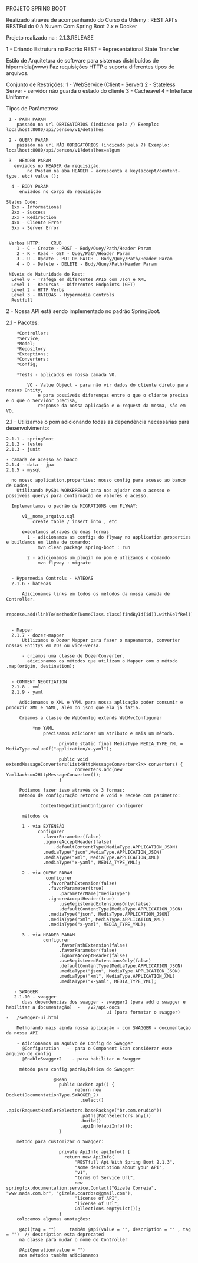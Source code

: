 PROJETO SPRING BOOT

Realizado através de acompanhando do Curso da Udemy : REST API's RESTFul do 0 à Nuvem Com Spring Boot 2.x e Docker


Projeto realizado na : <version>2.1.3.RELEASE</version>

1 - Criando Estrutura no Padrão REST - Representational State Transfer

  Estilo de Arquitetura de software para sistemas distribuídos de hipermídia(www)
  Faz requisições HTTP e suporta diferentes tipos de arquivos.
  
  Conjunto de Restrições:
    1 - WebService (Client - Server)
    2 - Stateless Server - servidor não guarda o estado do cliente
    3 - Cacheavel
    4 - Interface Uniforme
    
   Tipos de Parâmetros:
   
     1 - PATH PARAM
        passado na url OBRIGATÓRIOS (indicado pela /) Exemplo: localhost:8080/api/person/v1/detalhes
    
     2 - QUERY PARAM
        passado na url NÃO OBRIGATÓRIOS (indicado pela ?) Exemplo: localhost:8080/api/person/v1?detalhes=algum
     
     3 - HEADER PARAM
       enviados no HEADER da requisição.
            no Postam na aba HEADER - acrescenta a key(accept/content-type, etc) value ();
            
      4 - BODY PARAM
         enviados no corpo da requisição
   
    Status Code:
      1xx - Informational
      2xx - Success
      3xx - Redirection
      4xx - Cliente Error
      5xx - Server Error
      
     
     Verbos HTTP:    CRUD
        1 - C - Create - POST - Body/Quey/Path/Header Param
        2 - R - Read - GET - Quey/Path/Header Param
        3 - U - Update - PUT OR PATCH - Body/Quey/Path/Header Param
        4 - D - Delete - DELETE - Body/Quey/Path/Header Param
        
     Níveis de Maturidade do Rest:
      Level 0 - Trafega em diferentes APIS com Json e XML
      Level 1 - Recursos - Diferentes Endpoints (GET)
      Level 2 - HTTP Verbs
      Level 3 - HATEOAS - Hypermedia Controls
      Restfull
     
 
 2 - Nossa API está sendo implementado no padrão SpringBoot.
 
  2.1 - Pacotes:
        
        *Controller;
        *Service;
        *Model;
        *Repository
        *Exceptions;
        *Converters;
        *Config;
    
        *Tests - aplicados em nossa camada VO.
        
            VO - Value Object - para não vir dados do cliente direto para nossas Entity, 
                e para possíveis diferenças entre o que o cliente precisa e o que o Servidor precisa,
                response da nossa aplicação e o request da mesma, são em VO.
          
   
   2.1 - Utilizamos o pom adicionando todas as dependência necessárias para desenvolvimento:
   
    2.1.1 - springBoot
    2.1.2 - testes
    2.1.3 - junit
    
    - camada de acesso ao banco
    2.1.4 - data - jpa
    2.1.5 - mysql
    
      no nosso application.properties: nosso config para acesso ao banco de Dados;
        Utilizando MySQL WORKBRENCH para nos ajudar com o acesso e possíveis querys para confirmação de valores e acesso.
        
      Implementamos o padrão de MIGRATIONS com FLYWAY:
      
          v1__nome_arquivo.sql
              create table / insert into , etc
          
          executamos através de duas formas
            1 - adicionamos as configs do flyway no application.properties e buildamos em linha de comando:
                mvn clean package spring-boot : run
                
            2 - adicionamos um plugin no pom e utlizamos o comando
                mvn flyway : migrate
      
      
      - Hypermedia Controls - HATEOAS
      2.1.6 - hateoas
      
          Adicionamos links em todos os métodos da nossa camada de Controller.
          
            reponse.add(linkTo(methodOn(NomeClass.class)findById(id)).withSelfRel());
           
      
      - Mapper
      2.1.7 - dozer-mapper
          Utilizamos o Dozer Mapper para fazer o mapeamento, converter nossas Entitys em VOs ou vice-versa.
       
          - criamos uma classe de DozerConverter.
            adicionamos os métodos que utilizam o Mapper com o método .map(origin, destination);
            
      
      - CONTENT NEGOTIATION
      2.1.8 - xml
      2.1.9 - yaml
      
         Adicionamos o XML e YAML para nossa aplicação poder consumir e produzir XML e YAML, além do json que ela já fazia.
         
         Criamos a classe de WebConfig extends WebMvcConfigurer
         
              *no YAML
                  precisamos adicionar um atributo e mais um método.
                  
                        private static final MediaType MEDIA_TYPE_YML = MediaType.valueOf("application/x-yaml"); 

                        public void extendMessageConverters(List<HttpMessageConverter<?>> converters) {
                              converters.add(new YamlJackson2HttpMessageConverter());
                        }
         
         Podíamos fazer isso através de 3 formas:
         método de configuração retorno é void e recebe com parâmetro:
         
                 ContentNegotiationConfigurer configurer
                 
          métodos de
         
          1 - via EXTENSÃO
                configurer
                  .favorParameter(false) 
                  .ignoreAcceptHeader(false)
		              .defaultContentType(MediaType.APPLICATION_JSON) 
                  .mediaType("json",MediaType.APPLICATION_JSON) 
                  .mediaType("xml", MediaType.APPLICATION_XML)
                  .mediaType("x-yaml", MEDIA_TYPE_YML);

          2 - via QUERY PARAM
                   configurer 
                    .favorPathExtension(false) 
                    .favorParameter(true)
		                .parameterName("mediaType") 
                    .ignoreAcceptHeader(true)
		                .useRegisteredExtensionsOnly(false)
		                .defaultContentType(MediaType.APPLICATION_JSON) 
                    .mediaType("json", MediaType.APPLICATION_JSON) 
                    .mediaType("xml", MediaType.APPLICATION_XML)
                    .mediaType("x-yaml", MEDIA_TYPE_YML);
          
          3 - via HEADER PARAM
                  configurer
		                .favorPathExtension(false)
		                .favorParameter(false) 
		                .ignoreAcceptHeader(false)
		                .useRegisteredExtensionsOnly(false)
		                .defaultContentType(MediaType.APPLICATION_JSON) 
		                .mediaType("json", MediaType.APPLICATION_JSON) 
		                .mediaType("xml", MediaType.APPLICATION_XML)
		                .mediaType("x-yaml", MEDIA_TYPE_YML);
       
       - SWAGGER
       2.1.10 - swagger
          duas dependencias dos swagger - swagger2 (para add o swagger e habilitar a documentação)  -   /v2/api-docs
                                          ui (para formatar o swagger)                              -   /swagger-ui.html
      
        Melhorando mais ainda nossa aplicação - com SWAGGER - documentação da nossa API
        
        - Adicionamos um aquivo de Config do Swagger
          @Configuration   -  para o Component Scan considerar esse arquivo de config
          @EnableSwagger2    - para habilitar o Swagger
          
         método para config padrão/básica do Swagger:
            
                      @Bean
                        public Docket api() {
                              return new Docket(DocumentationType.SWAGGER_2)
                                .select()
                                .apis(RequestHandlerSelectors.basePackage("br.com.erudio"))
                                .paths(PathSelectors.any())
                                .build()
                                .apiInfo(apiInfo());
                        }
                        
        método para customizar o Swagger:
        
                        private ApiInfo apiInfo() {
                          return new ApiInfo(
                              "RESTfull Api With Spring Boot 2.1.3", 
                              "some description about your API", 
                              "v1", 
                              "terms Of Service Url", 
                              new springfox.documentation.service.Contact("Gizele Correia", "www.nada.com.br", "gizele.ccardoso@gmail.com"), 
                              "license of API", 
                              "license of Url", 
                              Collections.emptyList());
                        }
        colocamos algumas anotações:
          
         @Api(tag = "")     também @Api(value = "", description = "" , tag = "")  // description esta deprecated
         na classe para mudar o nome do Controller
         
         @ApiOperation(value = "")
         nos métodos também adicionamos

   
         
         
      
       
          
 
  
